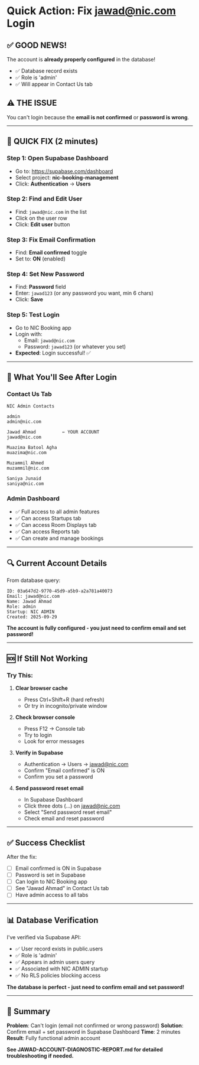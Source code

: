 # Quick Action: Fix jawad@nic.com Login

## ✅ GOOD NEWS!
The account is **already properly configured** in the database!
- ✅ Database record exists
- ✅ Role is 'admin'
- ✅ Will appear in Contact Us tab

## ⚠️ THE ISSUE
You can't login because the **email is not confirmed** or **password is wrong**.

---

## 🚀 QUICK FIX (2 minutes)

### Step 1: Open Supabase Dashboard
- Go to: https://supabase.com/dashboard
- Select project: **nic-booking-management**
- Click: **Authentication** → **Users**

### Step 2: Find and Edit User
- Find: `jawad@nic.com` in the list
- Click on the user row
- Click: **Edit user** button

### Step 3: Fix Email Confirmation
- Find: **Email confirmed** toggle
- Set to: **ON** (enabled)

### Step 4: Set New Password
- Find: **Password** field
- Enter: `jawad123` (or any password you want, min 6 chars)
- Click: **Save**

### Step 5: Test Login
- Go to NIC Booking app
- Login with:
  - Email: `jawad@nic.com`
  - Password: `jawad123` (or whatever you set)
- **Expected**: Login successful! ✅

---

## 🎯 What You'll See After Login

### Contact Us Tab
```
NIC Admin Contacts

admin
admin@nic.com

Jawad Ahmad          ← YOUR ACCOUNT
jawad@nic.com

Muazima Batool Agha
muazima@nic.com

Muzammil Ahmed
muzammil@nic.com

Saniya Junaid
saniya@nic.com
```

### Admin Dashboard
- ✅ Full access to all admin features
- ✅ Can access Startups tab
- ✅ Can access Room Displays tab
- ✅ Can access Reports tab
- ✅ Can create and manage bookings

---

## 🔍 Current Account Details

From database query:
```
ID: 03a647d2-9770-45d9-a5b9-a2a781a40073
Email: jawad@nic.com
Name: Jawad Ahmad
Role: admin
Startup: NIC ADMIN
Created: 2025-09-29
```

**The account is fully configured - you just need to confirm email and set password!**

---

## 🆘 If Still Not Working

### Try This:
1. **Clear browser cache**
   - Press Ctrl+Shift+R (hard refresh)
   - Or try in incognito/private window

2. **Check browser console**
   - Press F12 → Console tab
   - Try to login
   - Look for error messages

3. **Verify in Supabase**
   - Authentication → Users → jawad@nic.com
   - Confirm "Email confirmed" is ON
   - Confirm you set a password

4. **Send password reset email**
   - In Supabase Dashboard
   - Click three dots (...) on jawad@nic.com
   - Select "Send password reset email"
   - Check email and reset password

---

## ✅ Success Checklist

After the fix:
- [ ] Email confirmed is ON in Supabase
- [ ] Password is set in Supabase
- [ ] Can login to NIC Booking app
- [ ] See "Jawad Ahmad" in Contact Us tab
- [ ] Have admin access to all tabs

---

## 📊 Database Verification

I've verified via Supabase API:
- ✅ User record exists in public.users
- ✅ Role is 'admin'
- ✅ Appears in admin users query
- ✅ Associated with NIC ADMIN startup
- ✅ No RLS policies blocking access

**The database is perfect - just need to confirm email and set password!**

---

## 🎉 Summary

**Problem**: Can't login (email not confirmed or wrong password)
**Solution**: Confirm email + set password in Supabase Dashboard
**Time**: 2 minutes
**Result**: Fully functional admin account

**See JAWAD-ACCOUNT-DIAGNOSTIC-REPORT.md for detailed troubleshooting if needed.**

